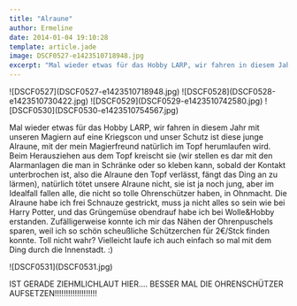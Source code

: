 ```yaml
---
title: "Alraune"
author: Ermeline
date: 2014-01-04 19:10:28
template: article.jade
image: DSCF0527-e1423510718948.jpg
excerpt: "Mal wieder etwas für das Hobby LARP, wir fahren in diesem Jahr mit unseren Magiern auf eine Kriegscon und unser Schutz ist diese junge Alraune..."
---
```


<div class='slideshow'>
![DSCF0527](DSCF0527-e1423510718948.jpg)
![DSCF0528](DSCF0528-e1423510730422.jpg)
![DSCF0529](DSCF0529-e1423510742580.jpg)
![DSCF0530](DSCF0530-e1423510754567.jpg)
</div>

Mal wieder etwas für das Hobby LARP, wir fahren in diesem Jahr mit
unseren Magiern auf eine Kriegscon und unser Schutz ist diese junge
Alraune, mit der mein Magierfreund natürlich im Topf herumlaufen wird.
Beim Herausziehen aus dem Topf kreischt sie (wir stellen es dar mit den
Alarmanlagen die man in Schränke oder so kleben kann, sobald der Kontakt
unterbrochen ist, also die Alraune den Topf verlässt, fängt das Ding an
zu lärmen), natürlich tötet unsere Alraune nicht, sie ist ja noch jung,
aber im Idealfall fallen alle, die nicht so tolle Ohrenschützer haben,
in Ohnmacht. Die Alraune habe ich frei Schnauze gestrickt, muss ja nicht
alles so sein wie bei Harry Potter, und das Grüngemüse obendrauf habe
ich bei Wolle&Hobby erstanden. Zufälligerweise konnte ich mir das Nähen
der Ohrenpuschels sparen, weil ich so schön scheußliche Schützerchen für
2€/Stck finden konnte. Toll nicht wahr? Vielleicht laufe ich auch
einfach so mal mit dem Ding durch die Innenstadt. :)

<div class='slideshow'>
![DSCF0531](DSCF0531.jpg)
</div>


IST GERADE ZIEHMLICHLAUT HIER.... BESSER MAL DIE OHRENSCHÜTZER
AUFSETZEN!!!!!!!!!!!!!!!!!!!
